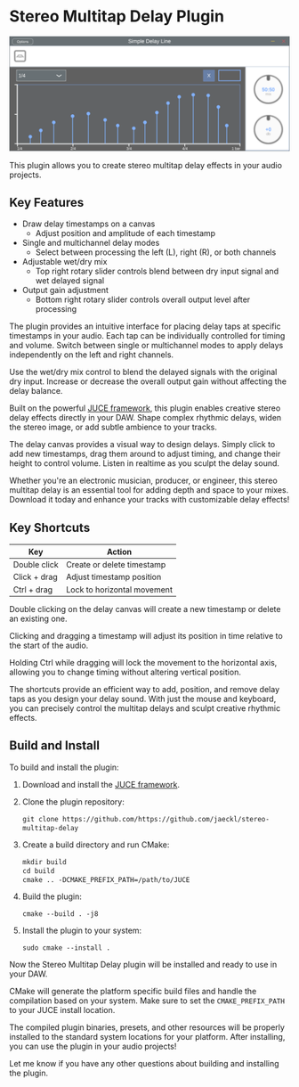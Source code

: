 # Stereo Multitap Delay Plugin
![](Docs/front_image.png)

This plugin allows you to create stereo multitap delay effects in your audio projects.

## Key Features

- Draw delay timestamps on a canvas
  - Adjust position and amplitude of each timestamp
- Single and multichannel delay modes
  - Select between processing the left (L), right (R), or both channels
- Adjustable wet/dry mix
  - Top right rotary slider controls blend between dry input signal and wet delayed signal
- Output gain adjustment
  - Bottom right rotary slider controls overall output level after processing

The plugin provides an intuitive interface for placing delay taps at specific timestamps in your audio. Each tap can be individually controlled for timing and volume. Switch between single or multichannel modes to apply delays independently on the left and right channels.

Use the wet/dry mix control to blend the delayed signals with the original dry input. Increase or decrease the overall output gain without affecting the delay balance.

Built on the powerful [JUCE framework](https://juce.com/), this plugin enables creative stereo delay effects directly in your DAW. Shape complex rhythmic delays, widen the stereo image, or add subtle ambience to your tracks.

The delay canvas provides a visual way to design delays. Simply click to add new timestamps, drag them around to adjust timing, and change their height to control volume. Listen in realtime as you sculpt the delay sound.

Whether you're an electronic musician, producer, or engineer, this stereo multitap delay is an essential tool for adding depth and space to your mixes. Download it today and enhance your tracks with customizable delay effects!

## Key Shortcuts

| Key | Action |
|-|-|
| Double click | Create or delete timestamp |
| Click + drag | Adjust timestamp position |
| Ctrl + drag | Lock to horizontal movement |

Double clicking on the delay canvas will create a new timestamp or delete an existing one.

Clicking and dragging a timestamp will adjust its position in time relative to the start of the audio.

Holding Ctrl while dragging will lock the movement to the horizontal axis, allowing you to change timing without altering vertical position.

The shortcuts provide an efficient way to add, position, and remove delay taps as you design your delay sound. With just the mouse and keyboard, you can precisely control the multitap delays and sculpt creative rhythmic effects.

## Build and Install

To build and install the plugin:

1. Download and install the [JUCE framework](https://juce.com/get-juce).

2. Clone the plugin repository:

    ```
    git clone https://github.com/https://github.com/jaeckl/stereo-multitap-delay
    ```

3. Create a build directory and run CMake:

    ```
    mkdir build
    cd build
    cmake .. -DCMAKE_PREFIX_PATH=/path/to/JUCE
    ```

4. Build the plugin:

    ```
    cmake --build . -j8
    ```

5. Install the plugin to your system:

    ```
    sudo cmake --install .
    ```

Now the Stereo Multitap Delay plugin will be installed and ready to use in your DAW.

CMake will generate the platform specific build files and handle the compilation based on your system. Make sure to set the `CMAKE_PREFIX_PATH` to your JUCE install location.

The compiled plugin binaries, presets, and other resources will be properly installed to the standard system locations for your platform. After installing, you can use the plugin in your audio projects!

Let me know if you have any other questions about building and installing the plugin.
